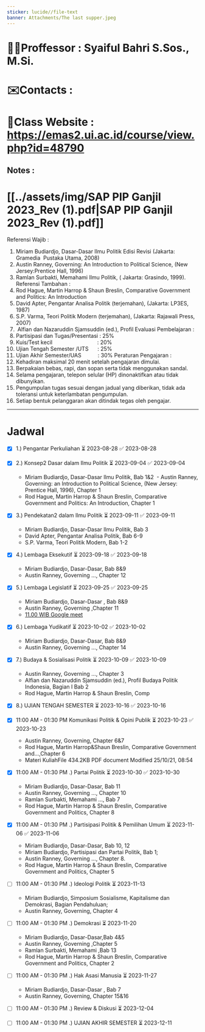 ```yaml
---
sticker: lucide//file-text
banner: Attachments/The last supper.jpeg
---
```


# 🧑‍🏫Proffessor       : Syaiful Bahri S.Sos., M.Si.
# ✉️Contacts          : 
# 🔗Class Website : https://emas2.ui.ac.id/course/view.php?id=48790
## Notes : 
# [[../assets/img/SAP PIP Ganjil 2023_Rev (1).pdf|SAP PIP Ganjil 2023_Rev (1).pdf]]

Referensi Wajib :
1. Miriam Budiardjo, Dasar-Dasar Ilmu Politik Edisi Revisi (Jakarta: Gramedia  Pustaka Utama, 2008)
2. Austin Ranney, Governing: An Introduction to Political Science, (New Jersey:Prentice Hall, 1996)
3. Ramlan Surbakti, Memahami Ilmu Politik, ( Jakarta: Grasindo, 1999).
Referensi Tambahan :
1. Rod Hague, Martin Harrop & Shaun Breslin, Comparative Government and Politics: An Introduction 
2. David Apter, Pengantar Analisa Politik (terjemahan), (Jakarta: LP3ES, 1987)
3. S.P. Varma, Teori Politik Modern (terjemahan), (Jakarta: Rajawali Press, 2007)
4.  Alfian dan Nazaruddin Sjamsuddin (ed.), Profil
Evaluasi Pembelajaran :
1. Partisipasi dan Tugas/Presentasi : 25%
2. Kuis/Test kecil                              : 20%
3. Ujian Tengah Semester /UTS      : 25%
4. Ujian Akhir Semester/UAS           : 30%
Peraturan Pengajaran :
1. Kehadiran maksimal 20 menit setelah pengajaran dimulai.
2. Berpakaian bebas, rapi, dan sopan serta tidak menggunakan sandal.
3. Selama pengajaran, telepon selular (HP) dinonaktifkan atau tidak dibunyikan.
4. Pengumpulan tugas sesuai dengan jadual yang diberikan, tidak ada toleransi untuk keterlambatan pengumpulan.
5. Setiap bentuk pelanggaran akan ditindak tegas oleh pengajar.
---
# Jadwal 

- [x] 1.) Pengantar Perkuliahan  ⏳ 2023-08-28 ✅ 2023-08-28

- [x] 2.) Konsep2 Dasar dalam Ilmu Politik ⏳ 2023-09-04 ✅ 2023-09-04
	- Miriam Budiardjo, Dasar-Dasar Ilmu Politik, Bab 1&2
	 - Austin Ranney, Governing: an Introduction to Political Science, (New Jersey: Prentice Hall, 1996), Chapter 1 
	 - Rod Hague, Martin Harrop & Shaun Breslin, Comparative Government and Politics: An Introduction, Chapter 1

- [x] 3.) Pendekatan2 dalam Ilmu Politik ⏳ 2023-09-11 ✅ 2023-09-11
	- Miriam Budiardjo, Dasar-Dasar Ilmu Politik, Bab 3
	- David Apter, Pengantar Analisa Politik, Bab 6-9
	- S.P. Varma, Teori Politik Modern, Bab 1-2

- [x] 4.) Lembaga Eksekutif ⏳ 2023-09-18 ✅ 2023-09-18
	-  Miriam Budiardjo, Dasar-Dasar, Bab 8&9
	-  Austin Ranney, Governing …, Chapter 12

- [x] 5.) Lembaga Legislatif ⏳ 2023-09-25 ✅ 2023-09-25
	- Miriam Budiardjo, Dasar-Dasar , Bab 8&9 
	- Austin Ranney, Governing ,Chapter 11
	- [11.00 WIB Google meet](https://www.notion.so/Lembaga-Legislatif-c678259bc704403f8819bdba043b5c9a?pvs=4) 

- [x] 6.) Lembaga Yudikatif ⏳ 2023-10-02 ✅ 2023-10-02
	- Miriam Budiardjo, Dasar-Dasar, Bab 8&9
	- Austin Ranney, Governing …, Chapter 14

- [x] 7.) Budaya & Sosialisasi Politik ⏳ 2023-10-09 ✅ 2023-10-09
	- Austin Ranney, Governing …, Chapter 3
	- Alfian dan Nazaruddin Sjamsuddin (ed.), Profil Budaya Politik Indonesia, Bagian I Bab 2
	- Rod Hague, Martin Harrop & Shaun Breslin, Comp

- [x] 8.) UJIAN TENGAH SEMESTER ⏳ 2023-10-16 ✅ 2023-10-16

- [x] 11:00 AM - 01:30 PM Komunikasi Politik & Opini Publik ⏳ 2023-10-23 ✅ 2023-10-23
	- Austin Ranney, Governing, Chapter 6&7
	- Rod Hague, Martin Harrop&Shaun Breslin, Comparative Government and...,Chapter 6
	- Materi KuliahFile 434.2KB PDF document Modified 25/10/21, 08:54

- [x] 11:00 AM - 01:30 PM .) Partai Politik ⏳ 2023-10-30 ✅ 2023-10-30
	- Miriam Budiardjo, Dasar-Dasar, Bab 11 
	- Austin Ranney, Governing …, Chapter 10
	- Ramlan Surbakti, Memahami …, Bab 7
	- Rod Hague, Martin Harrop & Shaun Breslin, Comparative Government and Politics, Chapter 8

- [x] 11:00 AM - 01:30 PM .) Partisipasi Politik & Pemilihan Umum ⏳ 2023-11-06 ✅ 2023-11-06
	- Miriam Budiardjo, Dasar-Dasar, Bab 10, 12
	- Miriam Budiardjo, Partisipasi dan Partai Politik, Bab 1;
	- Austin Ranney, Governing …, Chapter 8.
	- Rod Hague, Martin Harrop & Shaun Breslin, Comparative Government and Politics, Chapter 5

- [ ] 11:00 AM - 01:30 PM .) Ideologi Politik ⏳ 2023-11-13
	- Miriam Budiardjo, Simposium Sosialisme, Kapitalisme dan Demokrasi, Bagian Pendahuluan;
	- Austin Ranney, Governing, Chapter 4

- [ ] 11:00 AM - 01:30 PM .) Demokrasi ⏳ 2023-11-20
	- Miriam Budiardjo, Dasar-Dasar,Bab 4&5
	- Austin Ranney, Governing ,Chapter 5
	- Ramlan Surbakti, Memahami ,Bab 13
	- Rod Hague, Martin Harrop & Shaun Breslin, Comparative Government and Politics, Chapter 2

- [ ] 11:00 AM - 01:30 PM .) Hak Asasi Manusia ⏳ 2023-11-27
	- Miriam Budiardjo, Dasar-Dasar , Bab 7
	- Austin Ranney, Governing, Chapter 15&16

- [ ] 11:00 AM - 01:30 PM .) Review & Diskusi ⏳ 2023-12-04

- [ ] 11:00 AM - 01:30 PM .) UJIAN AKHIR SEMESTER ⏳ 2023-12-11


